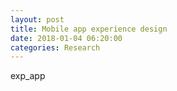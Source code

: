 ```yaml
---
layout: post
title: Mobile app experience design
date: 2018-01-04 06:20:00
categories: Research
---
```


exp_app
